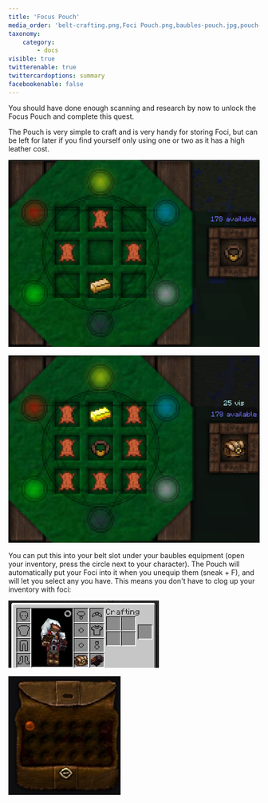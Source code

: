 ```yaml
---
title: 'Focus Pouch'
media_order: 'belt-crafting.png,Foci Pouch.png,baubles-pouch.jpg,pouch-gui.jpg'
taxonomy:
    category:
        - docs
visible: true
twitterenable: true
twittercardoptions: summary
facebookenable: false
---
```


You should have done enough scanning and research by now to unlock the Focus Pouch and complete this quest.

The Pouch is very simple to craft and is very handy for storing Foci, but can be left for later if you find yourself only using one or two as it has a high leather cost.

![](belt-crafting.png)

![](Foci%20Pouch.png)

You can put this into your belt slot under your baubles equipment (open your inventory, press the circle next to your character). The Pouch will automatically put your Foci into it when you unequip them (sneak + F), and will let you select any you have. This means you don't have to clog up your inventory with foci:

![](baubles-pouch.jpg)

![](pouch-gui.jpg)
